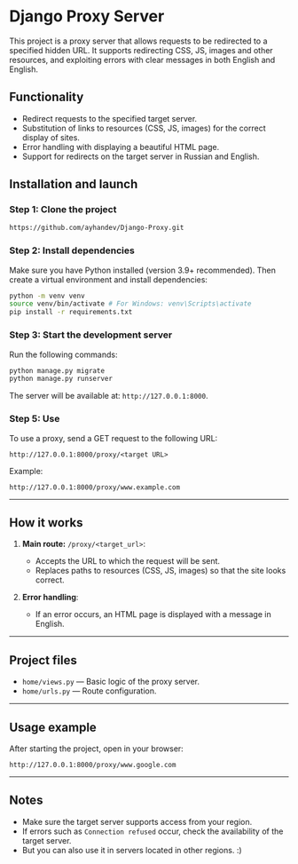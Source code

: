
# Django Proxy Server

This project is a proxy server that allows requests to be redirected to a specified hidden URL. It supports redirecting CSS, JS, images and other resources, and exploiting errors with clear messages in both English and English.

## Functionality
- Redirect requests to the specified target server.
- Substitution of links to resources (CSS, JS, images) for the correct display of sites.
- Error handling with displaying a beautiful HTML page.
- Support for redirects on the target server in Russian and English.

## Installation and launch

### Step 1: Clone the project
```bash
https://github.com/ayhandev/Django-Proxy.git
```

### Step 2: Install dependencies
Make sure you have Python installed (version 3.9+ recommended). Then create a virtual environment and install dependencies:
```bash
python -m venv venv
source venv/bin/activate # For Windows: venv\Scripts\activate
pip install -r requirements.txt
```

### Step 3: Start the development server
Run the following commands:
```bash
python manage.py migrate
python manage.py runserver
```

The server will be available at: `http://127.0.0.1:8000`.

### Step 5: Use
To use a proxy, send a GET request to the following URL:
```
http://127.0.0.1:8000/proxy/<target URL>
```

Example:
```
http://127.0.0.1:8000/proxy/www.example.com
```

---

## How it works
1. **Main route:** `/proxy/<target_url>`:
   - Accepts the URL to which the request will be sent.
   - Replaces paths to resources (CSS, JS, images) so that the site looks correct.

2. **Error handling**:
   - If an error occurs, an HTML page is displayed with a message in English.

---

## Project files
- `home/views.py` — Basic logic of the proxy server.
- `home/urls.py` — Route configuration.

---

## Usage example
After starting the project, open in your browser:
```
http://127.0.0.1:8000/proxy/www.google.com
```

---

## Notes
- Make sure the target server supports access from your region.
- If errors such as `Connection refused` occur, check the availability of the target server.
- But you can also use it in servers located in other regions. :)


